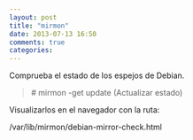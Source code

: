 ```yaml
---
layout: post
title: "mirmon"
date: 2013-07-13 16:50
comments: true
categories: 
---
```

Comprueba el estado de los espejos de Debian.

>\# mirmon -get update (Actualizar estado)

Visualizarlos en el navegador con la ruta: 

/var/lib/mirmon/debian-mirror-check.html

